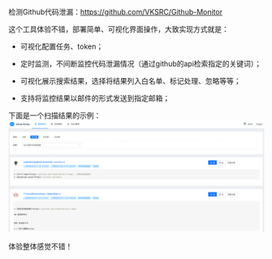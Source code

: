 检测Github代码泄漏：https://github.com/VKSRC/Github-Monitor

这个工具体验不错，部署简单、可视化界面操作，大致实现方式就是：

-   可视化配置任务、token；
-   定时监测，不间断监控代码泄漏情况（通过github的api检索指定的关键词）；

-   可视化展示搜索结果，选择将结果列入白名单、标记处理、忽略等等；

-   支持将监控结果以邮件的形式发送到指定邮箱；

    

下面是一个扫描结果的示例：![image-20191125155133185](assets/监测代码泄漏.png)



体验整体感觉不错！

